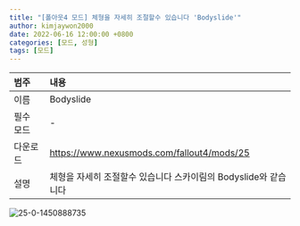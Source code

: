 ```yaml
---
title: "[폴아웃4 모드] 체형을 자세히 조절할수 있습니다 'Bodyslide'"
author: kimjaywon2000
date: 2022-06-16 12:00:00 +0800
categories: [모드, 성형]
tags: [모드]
---
```


| 범주             | 내용            |
|:----------------|:---------------|
| 이름             | Bodyslide  |
| 필수 모드         | -           |
| 다운로드          | <https://www.nexusmods.com/fallout4/mods/25> |
| 설명             | 체형을 자세히 조절할수 있습니다 스카이림의 Bodyslide와 같습니다  |

![25-0-1450888735](https://user-images.githubusercontent.com/76558033/174066982-60034856-5c8c-442e-aba8-d914714b6336.jpg)

